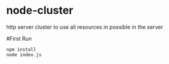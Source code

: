 # node-cluster
http server cluster to use all resources in possible in the server 

#First Run
```
npm install
node index.js
```